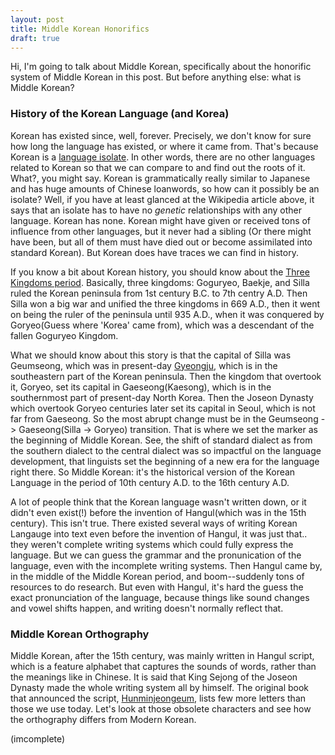 ```yaml
---
layout: post
title: Middle Korean Honorifics
draft: true
---
```


Hi, I'm going to talk about Middle Korean, specifically about the honorific system of Middle Korean in this post. But before anything else: what is Middle Korean?

### History of the Korean Language (and Korea)

Korean has existed since, well, forever. Precisely, we don't know for sure how long the language has existed, or where it came from. That's because Korean is a [language isolate](https://en.wikipedia.org/wiki/Language_isolate). In other words, there are no other languages related to Korean so that we can compare to and find out the roots of it. What?, you might say. Korean is grammatically really similar to Japanese and has huge amounts of Chinese loanwords, so how can it possibly be an isolate? Well, if you have at least glanced at the Wikipedia article above, it says that an isolate has to have no *genetic* relationships with any other language. Korean has none. Korean might have given or received tons of influence from other languages, but it never had a sibling (Or there might have been, but all of them must have died out or become assimilated into standard Korean). But Korean does have traces we can find in history.

If you know a bit about Korean history, you should know about the [Three Kingdoms period](https://en.wikipedia.org/wiki/Three_Kingdoms_of_Korea). Basically, three kingdoms: Goguryeo, Baekje, and Silla ruled the Korean peninsula from 1st century B.C. to 7th centry A.D. Then Silla won a big war and unified the three kingdoms in 669 A.D., then it went on being the ruler of the peninsula until 935 A.D., when it was conquered by Goryeo(Guess where 'Korea' came from), which was a descendant of the fallen Goguryeo Kingdom.

What we should know about this story is that the capital of Silla was Geumseong, which was in present-day [Gyeongju](https://en.wikipedia.org/wiki/Gyeongju), which is in the southeastern part of the Korean peninsula. Then the kingdom that overtook it, Goryeo, set its capital in Gaeseong(Kaesong), which is in the southernmost part of present-day North Korea. Then the Joseon Dynasty which overtook Goryeo centuries later set its capital in Seoul, which is not far from Gaeseong. So the most abrupt change must be in the Geumseong -> Gaeseong(Silla -> Goryeo) transition. That is where we set the marker as the beginning of Middle Korean. See, the shift of standard dialect as from the southern dialect to the central dialect was so impactful on the language development, that linguists set the beginning of a new era for the language right there. So Middle Korean: it's the historical version of the Korean Language in the period of 10th century A.D. to the 16th century A.D.

A lot of people think that the Korean language wasn't written down, or it didn't even exist(!) before the invention of Hangul(which was in the 15th century). This isn't true. There existed several ways of writing Korean Langauge into text even before the invention of Hangul, it was just that.. they weren't complete writing systems which could fully express the language. But we can guess the grammar and the pronunication of the language, even with the incomplete writing systems. Then Hangul came by, in the middle of the Middle Korean period, and boom--suddenly tons of resources to do research. But even with Hangul, it's hard the guess the exact pronunciation of the language, because things like sound changes and vowel shifts happen, and writing doesn't normally reflect that.

### Middle Korean Orthography

Middle Korean, after the 15th century, was mainly written in Hangul script, which is a feature alphabet that captures the sounds of words, rather than the meanings like in Chinese. It is said that King Sejong of the Joseon Dynasty made the whole writing system all by himself. The original book that announced the script, [Hunminjeongeum](https://en.wikipedia.org/wiki/Hunminjeongeum), lists few more letters than those we use today. Let's look at those obsolete characters and see how the orthography differs from Modern Korean.

(imcomplete)
